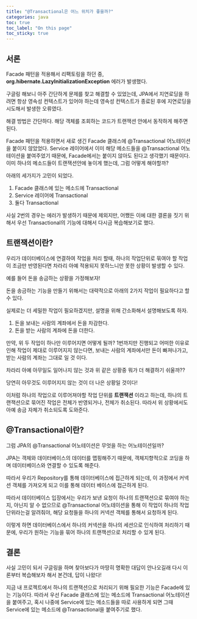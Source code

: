 ```yaml
---
title: "@Transactional은 어느 위치가 좋을까?"
categories: java
toc: true
toc_label: "On this page"
toc_sticky: true
---
```

## 서론
Facade 패턴을 적용해서 리팩토링을 하던 중, **org.hibernate.LazyInitializationException** 에러가 발생했다.

구글링 해보니 아주 간단하게 문제를 찾고 해결할 수 있었는데, JPA에서 지연로딩을 하려면 항상 영속성 컨텍스트가 있어야 하는데 영속성 컨텍스트가 종료된 후에 지연로딩을 시도해서 발생한 오류였다.

해결 방법은 간단하다. 해당 객체를 조회하는 코드가 트랜잭션 안에서 동작하게 해주면 된다.

Facade 패턴을 적용하면서 새로 생긴 Facade 클래스에 @Transactional 어노테이션을 붙이지 않았었다. Service 레이어에서 이미 해당 메소드들을 @Transactional 어노테이션을 붙여주었기 때문에, Facade에서는 붙이지 않아도 된다고 생각했기 때문이다. 이미 하나의 메소드들이 트랜잭션안에 놓이게 했는데, 그럼 어떻게 해야할까?

아래의 세가지가 고민이 되었다.

1. Facade 클래스에 있는 메소드에 Transactional
2. Service 레이어에 Transactional
3. 둘다 Transactional

사실 2번의 경우는 에러가 발생하기 때문에 제외지만, 어쨌든 이에 대한 결론을 짓기 위해서 우선 Transactional의 기능에 대해서 다시금 복습해보기로 했다.

## 트랜잭션이란?
우리가 데이터베이스에 연결하여 작업을 처리 할때, 하나의 작업단위로 묶여야 할 작업이 조금만 반영된다면 차라리 아예 적용되지 못하느니만 못한 상황이 발생할 수 있다.

예를 들어 돈을 송금하는 상황을 가정해보자!

돈을 송금하는 기능을 만들기 위해서는 대략적으로 아래의 2가지 작업이 필요하다고 할 수 있다.

실제로는 더 세밀한 작업이 필요하겠지만, 설명을 위해 간소화해서 설명해보도록 하자.

1. 돈을 보내는 사람의 계좌에서 돈을 차감한다.
2. 돈을 받는 사람의 계좌에 돈을 더한다.

만약, 위 두 작업이 하나만 이루어지면 어떻게 될까? 1번까지만 진행되고 어떠한 이유로 인해 작업이 제대로 이루어지지 않는다면, 보내는 사람의 계좌에서만 돈이 빠져나가고, 받는 사람의 계좌는 그대로 일 것 이다.

차라리 아예 아무일도 일어나지 않는 것과 위 같은 상황중 뭐가 더 해결하기 쉬울까??

당연히 아무것도 이루어지지 않는 것이 더 나은 상황일 것이다!

이처럼 하나의 작업으로 이루어져야할 작업 단위를 **트랜잭션** 이라고 하는데, 하나의 트랜잭션으로 묶어진 작업은 전체가 반영되거나, 전체가 취소된다. 따라서 위 상황에서도 아예 송금 자체가 취소되도록 도와준다.

## @Transactional이란?
그럼 JPA의 @Transactional 어노테이션은 무엇을 하는 어노테이션일까?

JPA는 객체와 데이터베이스의 데이터를 맵핑해주기 때문에, 객체지향적으로 코딩을 하며 데이터베이스와 연결할 수 있도록 해준다.

따라서 우리가 Repository를 통해 데이터베이스에 접근하게 되는데, 이 과정에서 커넥션 객체를 가져오게 되고 이를 통해 데이터 베이스에 접근하게 된다.

따라서 데이터베이스 입장에서는 우리가 보낸 요청이 하나의 트랜잭션으로 묶여야 하는지, 아닌지 알 수 없으므로 @Transactional 어노테이션을 통해 이 작업이 하나의 작업단위라는걸 알려줘야, 해당 요청들을 하나의 커넥션 객체를 통해서 요청하게 된다.

이렇게 하면 데이터베이스에서 하나의 커넥션을 하나의 세션으로 인식하여 처리하기 때문에, 우리가 원하는 기능을 묶어 하나의 트랜잭션으로 처리할 수 있게 된다.

## 결론
사실 고민이 되서 구글링을 하며 찾아보다가 마땅히 명확한 대답이 안나오길래 다시 이론부터 복습해보자 해서 본건데, 답이 나왔다!

지금 내 프로젝트에서 하나의 트랜잭션으로 처리되기 위해 필요한 기능은 Facade에 있는 기능이다. 따라서 우선 Facade 클래스에 있는 메소드에 Transactional 어노테이션을 붙여주고, 혹시 나중에 Service에 있는 메소드들을 따로 사용하게 되면 그때 Service에 있는 메소드에 @Transactional을 붙여주기로 했다.